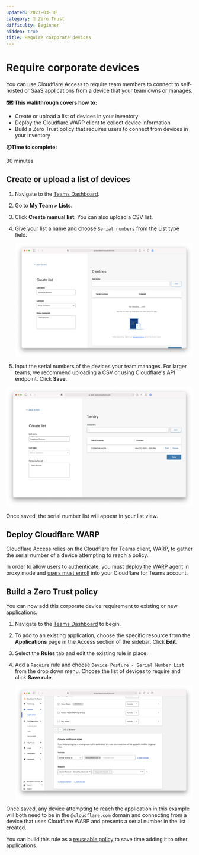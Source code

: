 ```yaml
---
updated: 2021-03-30
category: 🔐 Zero Trust
difficulty: Beginner
hidden: true
title: Require corporate devices
---
```


# Require corporate devices

You can use Cloudflare Access to require team members to connect to self-hosted or SaaS applications from a device that your team owns or manages.

**🗺️ This walkthrough covers how to:**

- Create or upload a list of devices in your inventory
- Deploy the Cloudflare WARP client to collect device information
- Build a Zero Trust policy that requires users to connect from devices in your inventory

**⏲️Time to complete:**

30 minutes

## Create or upload a list of devices

1. Navigate to the [Teams Dashboard](dash.teams.cloudflare.com).
1. Go to **My Team > Lists**.
1. Click **Create manual list**. You can also upload a CSV list.
1. Give your list a name and choose `Serial numbers` from the List type field.

   ![Create List](../static/zero-trust-security/corp-device/list-create.png)

1. Input the serial numbers of the devices your team manages. For larger teams, we recommend uploading a CSV or using Cloudflare's API endpoint. Click **Save**.

![Add Serial Number](../static/zero-trust-security/corp-device/list-add-serial.png)

Once saved, the serial number list will appear in your list view.

## Deploy Cloudflare WARP

Cloudflare Access relies on the Cloudflare for Teams client, WARP, to gather the serial number of a device attempting to reach a policy.

In order to allow users to authenticate, you must [deploy the WARP agent](/tutorials/gw-rollout-guide#configure-device-policies) in proxy mode and [users must enroll](/tutorials/gw-rollout-guide#enroll-the-cloudflare-for-teams-agent-for-dns-filtering) into your Cloudflare for Teams account.

## Build a Zero Trust policy

You can now add this corporate device requirement to existing or new applications.

1. Navigate to the [Teams Dashboard](dash.teams.cloudflare.com) to begin.

1. To add to an existing application, choose the specific resource from the **Applications** page in the Access section of the sidebar. Click **Edit**.

1. Select the **Rules** tab and edit the existing rule in place.

1. Add a `Require` rule and choose `Device Posture - Serial Number List` from the drop down menu. Choose the list of devices to require and click **Save rule**.

   ![Add Require](../static/zero-trust-security/corp-device/add-require.png)

Once saved, any device attempting to reach the application in this example will both need to be in the `@cloudflare.com` domain and connecting from a device that uses Cloudflare WARP and presents a serial number in the list created.

You can build this rule as a [reuseable policy](/tutorials/default-groups) to save time adding it to other applications.